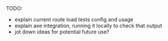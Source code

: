 TODO:

- explain current route load tests config and usage
- explain axe integration, running it locally to check that output
- jot down ideas for potential future use?
